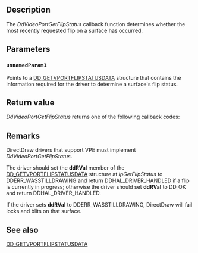 ## Description

The *DdVideoPortGetFlipStatus* callback function determines whether the most recently requested flip on a surface has occurred.

## Parameters

### `unnamedParam1`

Points to a [DD_GETVPORTFLIPSTATUSDATA](https://learn.microsoft.com/windows/desktop/api/ddrawint/ns-ddrawint-dd_getvportflipstatusdata) structure that contains the information required for the driver to determine a surface's flip status.

## Return value

*DdVideoPortGetFlipStatus* returns one of the following callback codes:

## Remarks

DirectDraw drivers that support VPE must implement *DdVideoPortGetFlipStatus*.

The driver should set the **ddRVal** member of the [DD_GETVPORTFLIPSTATUSDATA](https://learn.microsoft.com/windows/desktop/api/ddrawint/ns-ddrawint-dd_getvportflipstatusdata) structure at *lpGetFlipStatus* to DDERR_WASSTILLDRAWING and return DDHAL_DRIVER_HANDLED if a flip is currently in progress; otherwise the driver should set **ddRVal** to DD_OK and return DDHAL_DRIVER_HANDLED.

If the driver sets **ddRVal** to DDERR_WASSTILLDRAWING, DirectDraw will fail locks and blits on that surface.

## See also

[DD_GETVPORTFLIPSTATUSDATA](https://learn.microsoft.com/windows/desktop/api/ddrawint/ns-ddrawint-dd_getvportflipstatusdata)